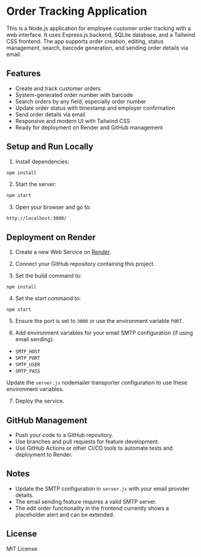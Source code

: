 # Order Tracking Application

This is a Node.js application for employee customer order tracking with a web interface. It uses Express.js backend, SQLite database, and a Tailwind CSS frontend. The app supports order creation, editing, status management, search, barcode generation, and sending order details via email.

## Features

- Create and track customer orders
- System-generated order number with barcode
- Search orders by any field, especially order number
- Update order status with timestamp and employer confirmation
- Send order details via email
- Responsive and modern UI with Tailwind CSS
- Ready for deployment on Render and GitHub management

## Setup and Run Locally

1. Install dependencies:

```bash
npm install
```

2. Start the server:

```bash
npm start
```

3. Open your browser and go to:

```
http://localhost:3000/
```

## Deployment on Render

1. Create a new Web Service on [Render](https://render.com/).

2. Connect your GitHub repository containing this project.

3. Set the build command to:

```
npm install
```

4. Set the start command to:

```
npm start
```

5. Ensure the port is set to `3000` or use the environment variable `PORT`.

6. Add environment variables for your email SMTP configuration (if using email sending):

- `SMTP_HOST`
- `SMTP_PORT`
- `SMTP_USER`
- `SMTP_PASS`

Update the `server.js` nodemailer transporter configuration to use these environment variables.

7. Deploy the service.

## GitHub Management

- Push your code to a GitHub repository.
- Use branches and pull requests for feature development.
- Use GitHub Actions or other CI/CD tools to automate tests and deployment to Render.

## Notes

- Update the SMTP configuration in `server.js` with your email provider details.
- The email sending feature requires a valid SMTP server.
- The edit order functionality in the frontend currently shows a placeholder alert and can be extended.

## License

MIT License
